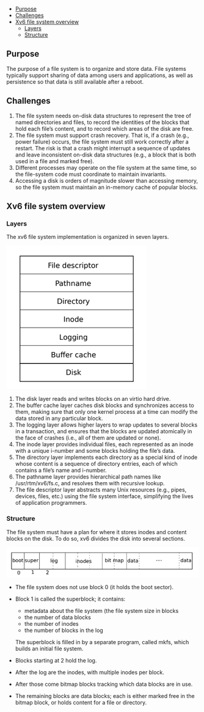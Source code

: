 - [Purpose](#purpose)
- [Challenges](#challenges)
- [Xv6 file system overview](#xv6-file-system-overview)
  - [Layers](#layers)
  - [Structure](#structure)

## Purpose

The purpose of a file system is to organize and store data. File systems typically support sharing of data among users and applications, as well as persistence so that data is still available after a reboot.

## Challenges

1. The file system needs on-disk data structures to represent the tree of named directories and files, to record the identities of the blocks that hold each file’s content, and to record which areas of the disk are free. 
2. The file system must support crash recovery. That is, if a crash (e.g., power failure) occurs, the file system must still work correctly after a restart. The risk is that a crash might interrupt a sequence of updates and leave inconsistent on-disk data structures (e.g., a block that is both used in a file and marked free). 
3. Different processes may operate on the file system at the same time, so the file-system code must coordinate to maintain invariants. 
4. Accessing a disk is orders of magnitude slower than accessing memory, so the file system must maintain an in-memory cache of popular blocks.

## Xv6 file system overview

### Layers

The xv6 file system implementation is organized in seven layers.

![layer](./pic/layers_of_file_system.png)

1. The disk layer reads and writes blocks on an virtio hard drive. 
2. The buffer cache layer caches disk blocks and synchronizes access to them, making sure that only one kernel process at a time can modify the data stored in any particular block. 
3. The logging layer allows higher layers to wrap updates to several blocks in a transaction, and ensures that the blocks are updated atomically in the face of crashes (i.e., all of them are updated or none).
4. The inode layer provides individual files, each represented as an inode with a unique i-number and some blocks holding the file’s data. 
5. The directory layer implements each directory as a special kind of inode whose content is a sequence of directory entries, each of which contains a file’s name and i-number. 
6. The pathname layer provides hierarchical path names like /usr/rtm/xv6/fs.c, and resolves them with recursive lookup. 
7. The file descriptor layer abstracts many Unix resources (e.g., pipes, devices, files, etc.) using the file system interface, simplifying the lives of application programmers.

### Structure

The file system must have a plan for where it stores inodes and content blocks on the disk. To do so, xv6 divides the disk into several sections.

![structure](./pic/structure_of_file_system.png)

- The file system does not use block 0 (it holds the boot sector). 

- Block 1 is called the superblock; it contains:

  - metadata about the file system (the file system size in blocks
  - the number of data blocks
  - the number of inodes
  - the number of blocks in the log

  The superblock is filled in by a separate program, called mkfs, which builds an initial file system.

- Blocks starting at 2 hold the log. 

- After the log are the inodes, with multiple inodes per block. 

- After those come bitmap blocks tracking which data blocks are in use. 

- The remaining blocks are data blocks; each is either marked free in the bitmap block, or holds content for a file or directory. 